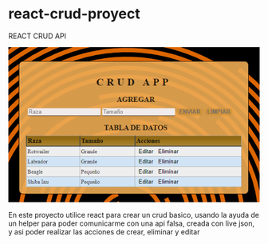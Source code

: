 # react-crud-proyect
REACT CRUD API


![alt text](https://github.com/GastonSKL/react-crud-proyect/blob/main/src/Assets/crudApi.png)

En este proyecto utilice react para crear un crud basico, usando la ayuda de un helper para poder comunicarme con una api falsa, creada con live json, y asi poder realizar las acciones de crear, eliminar y editar
